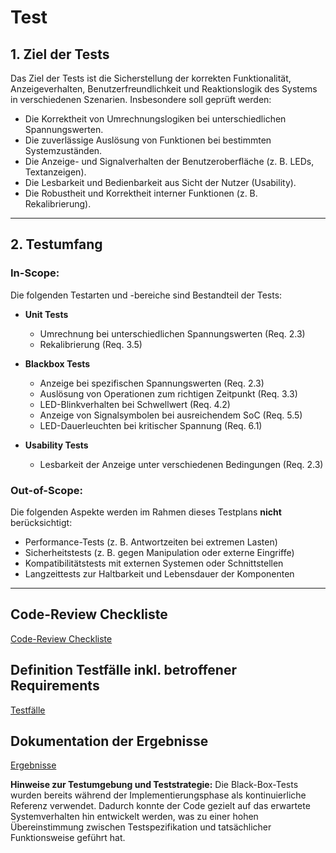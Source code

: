 # Test

## **1. Ziel der Tests**

Das Ziel der Tests ist die Sicherstellung der korrekten Funktionalität, Anzeigeverhalten, Benutzerfreundlichkeit und
Reaktionslogik des Systems in verschiedenen Szenarien. Insbesondere soll geprüft werden:

* Die Korrektheit von Umrechnungslogiken bei unterschiedlichen Spannungswerten.
* Die zuverlässige Auslösung von Funktionen bei bestimmten Systemzuständen.
* Die Anzeige- und Signalverhalten der Benutzeroberfläche (z. B. LEDs, Textanzeigen).
* Die Lesbarkeit und Bedienbarkeit aus Sicht der Nutzer (Usability).
* Die Robustheit und Korrektheit interner Funktionen (z. B. Rekalibrierung).

---

## **2. Testumfang**

### In-Scope:

Die folgenden Testarten und -bereiche sind Bestandteil der Tests:

* **Unit Tests**

    * Umrechnung bei unterschiedlichen Spannungswerten (Req. 2.3)
    * Rekalibrierung (Req. 3.5)

* **Blackbox Tests**

    * Anzeige bei spezifischen Spannungswerten (Req. 2.3)
    * Auslösung von Operationen zum richtigen Zeitpunkt (Req. 3.3)
    * LED-Blinkverhalten bei Schwellwert (Req. 4.2)
    * Anzeige von Signalsymbolen bei ausreichendem SoC (Req. 5.5)
    * LED-Dauerleuchten bei kritischer Spannung (Req. 6.1)

* **Usability Tests**

    * Lesbarkeit der Anzeige unter verschiedenen Bedingungen (Req. 2.3)

### Out-of-Scope:

Die folgenden Aspekte werden im Rahmen dieses Testplans **nicht** berücksichtigt:

* Performance-Tests (z. B. Antwortzeiten bei extremen Lasten)
* Sicherheitstests (z. B. gegen Manipulation oder externe Eingriffe)
* Kompatibilitätstests mit externen Systemen oder Schnittstellen
* Langzeittests zur Haltbarkeit und Lebensdauer der Komponenten

---

## Code-Review Checkliste

[Code-Review Checkliste](../referenziert/Test/Code_Review_Checkliste.md)

## Definition Testfälle inkl. betroffener Requirements

[Testfälle](../referenziert/Test/Testfaelle.md)

## Dokumentation der Ergebnisse

[Ergebnisse](../referenziert/Test/Testergebnisse.md)

**Hinweise zur Testumgebung und Teststrategie:**
Die Black-Box-Tests wurden bereits während der Implementierungsphase als kontinuierliche Referenz verwendet.
Dadurch konnte der Code gezielt auf das erwartete Systemverhalten hin entwickelt werden, was zu einer hohen
Übereinstimmung zwischen Testspezifikation und tatsächlicher Funktionsweise geführt hat.
